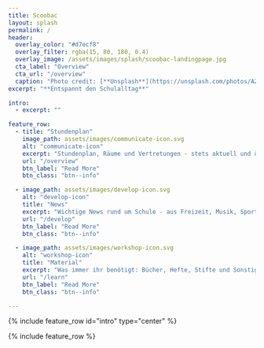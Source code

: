 ```yaml
---
title: Scoobac
layout: splash
permalink: /
header:
  overlay_color: "#d7ecf8"
  overlay_filter: rgba(15, 80, 180, 0.4)
  overlay_image: /assets/images/splash/scoobac-landingpage.jpg
  cta_label: "Overview"
  cta_url: "/overview"
  caption: "Photo credit: [**Unsplash**](https://unsplash.com/photos/AZMmUy2qL6A)"
excerpt: "**Entspannt den Schulalltag**"

intro:
  - excerpt: ""

feature_row:
  - title: "Stundenplan"
    image_path: assets/images/communicate-icon.svg
    alt: "communicate-icon"
    excerpt: "Stundenplan, Räume und Vertretungen - stets aktuell und übersichtlich."
    url: "/overview"
    btn_label: "Read More"
    btn_class: "btn--info"

  - image_path: assets/images/develop-icon.svg
    alt: "develop-icon"
    title: "News"
    excerpt: "Wichtige News rund um Schule - aus Freizeit, Musik, Sport, Kultur und allem, was euch interessiert."
    url: "/develop"
    btn_label: "Read More"
    btn_class: "btn--info"

  - image_path: assets/images/workshop-icon.svg
    alt: "workshop-icon"
    title: "Material"
    excerpt: "Was immer ihr benötigt: Bücher, Hefte, Stifte und Sonstiges."
    url: "/learn"
    btn_label: "Read More"
    btn_class: "btn--info"

---
```


{% include feature_row id="intro" type="center" %}

{% include feature_row %}
